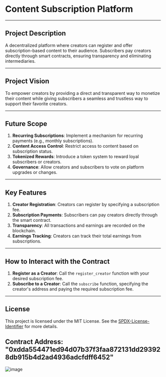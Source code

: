 # Content Subscription Platform

---

## Project Description
A decentralized platform where creators can register and offer subscription-based content to their audience. Subscribers pay creators directly through smart contracts, ensuring transparency and eliminating intermediaries.

---

## Project Vision
To empower creators by providing a direct and transparent way to monetize their content while giving subscribers a seamless and trustless way to support their favorite creators.

---

## Future Scope
1. **Recurring Subscriptions**: Implement a mechanism for recurring payments (e.g., monthly subscriptions).
2. **Content Access Control**: Restrict access to content based on subscription status.
3. **Tokenized Rewards**: Introduce a token system to reward loyal subscribers or creators.
4. **Governance**: Allow creators and subscribers to vote on platform upgrades or changes.

---

## Key Features
1. **Creator Registration**: Creators can register by specifying a subscription fee.
2. **Subscription Payments**: Subscribers can pay creators directly through the smart contract.
3. **Transparency**: All transactions and earnings are recorded on the blockchain.
4. **Earnings Tracking**: Creators can track their total earnings from subscriptions.

---

## How to Interact with the Contract
1. **Register as a Creator**: Call the `register_creator` function with your desired subscription fee.
2. **Subscribe to a Creator**: Call the `subscribe` function, specifying the creator's address and paying the required subscription fee.

---

## License
This project is licensed under the MIT License. See the [SPDX-License-Identifier](https://spdx.org/licenses/MIT.html) for more details.
## Contract Address: "0xdda554471ed94d07b37f3faa872131dd293928db915b4d2ad4936adcfdff6452" 

![image](https://github.com/user-attachments/assets/d8ed3f6f-42c8-4889-ac87-954052c61695)
